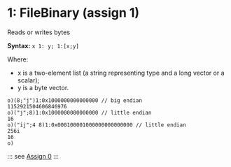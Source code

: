 # 1: FileBinary (assign 1)

Reads or writes bytes

**Syntax:** ```x 1: y; 1:[x;y]```

Where:

- x is a two-element list (a string representing type and a long vector or a scalar);
- y is a byte vector.

```o
o)(8;"j")1:0x1000000000000000 // big endian
1152921504606846976
o)("j";8)1:0x1000000000000000 // little endian
16
o)("ij";4 8)1:0x000100001000000000000000 // little endian
256i
16
o)
```

::: see
[Assign 0](/reference/assign/assign0.md)
:::
